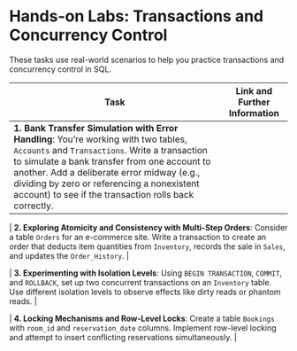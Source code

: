 
# Hands-on Labs: Transactions and Concurrency Control

These tasks use real-world scenarios to help you practice transactions and concurrency control in SQL. 

| Task | Link and Further Information |
|------|-------------------------------|
| **1. Bank Transfer Simulation with Error Handling**: You’re working with two tables, `Accounts` and `Transactions`. Write a transaction to simulate a bank transfer from one account to another. Add a deliberate error midway (e.g., dividing by zero or referencing a nonexistent account) to see if the transaction rolls back correctly.|

| **2. Exploring Atomicity and Consistency with Multi-Step Orders**: Consider a table `Orders` for an e-commerce site. Write a transaction to create an order that deducts item quantities from `Inventory`, records the sale in `Sales`, and updates the `Order_History`. |

| **3. Experimenting with Isolation Levels**: Using `BEGIN TRANSACTION`, `COMMIT`, and `ROLLBACK`, set up two concurrent transactions on an `Inventory` table. Use different isolation levels to observe effects like dirty reads or phantom reads. |

| **4. Locking Mechanisms and Row-Level Locks**: Create a table `Bookings` with `room_id` and `reservation_date` columns. Implement row-level locking and attempt to insert conflicting reservations simultaneously. |
